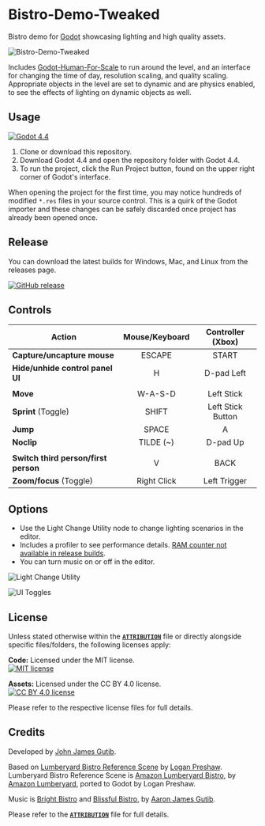 # Bistro-Demo-Tweaked

Bistro demo for [Godot](https://github.com/godotengine/godot) showcasing lighting and high quality assets.

![Bistro-Demo-Tweaked](https://github.com/Jamsers/Bistro-Demo-Tweaked/assets/39361911/09c0a406-e942-467e-8ecc-fb2eafc55f4e)

Includes [Godot-Human-For-Scale](https://github.com/Jamsers/Godot-Human-For-Scale) to run around the level, and an interface for changing the time of day, resolution scaling, and quality scaling. Appropriate objects in the level are set to dynamic and are physics enabled, to see the effects of lighting on dynamic objects as well.

## Usage

[![Godot 4.4](https://img.shields.io/badge/Godot-4.4-478cbf?style=for-the-badge&logo=godot-engine&logoColor=white)](https://godotengine.org/releases/4.4/)  

1. Clone or download this repository.
1. Download Godot 4.4 and open the repository folder with Godot 4.4.
1. To run the project, click the Run Project button, found on the upper right corner of Godot's interface.

When opening the project for the first time, you may notice hundreds of modified `*.res` files in your source control. This is a quirk of the Godot importer and these changes can be safely discarded once project has already been opened once.

## Release

You can download the latest builds for Windows, Mac, and Linux from the releases page.

[![GitHub release](https://img.shields.io/github/v/release/Jamsers/Bistro-Demo-Tweaked?style=for-the-badge)](https://github.com/Jamsers/Bistro-Demo-Tweaked/releases/latest)

## Controls
| Action | Mouse/Keyboard |  Controller (Xbox) |
| - | :-: | :-: |
| **Capture/uncapture mouse** | ESCAPE | START |
| **Hide/unhide control panel UI** | H | D-pad Left |
|  |  |  |
| **Move** | W-A-S-D | Left Stick |
| **Sprint** (Toggle) | SHIFT | Left Stick Button |
| **Jump** | SPACE | A |
| **Noclip** | TILDE (~) | D-pad Up |
|  |  |  |
| **Switch third person/first person** | V | BACK |
| **Zoom/focus** (Toggle) | Right Click | Left Trigger |

## Options
* Use the Light Change Utility node to change lighting scenarios in the editor.  
* Includes a profiler to see performance details. [RAM counter not available in release builds](https://docs.godotengine.org/en/stable/classes/class_performance.html#enumerations).  
* You can turn music on or off in the editor.

![Light Change Utility](https://github.com/Jamsers/Bistro-Demo-Tweaked/assets/39361911/09c0a406-e942-467e-8ecc-fb2eafc55f4e)

![UI Toggles](https://github.com/Jamsers/Bistro-Demo-Tweaked/assets/39361911/6d39b553-558b-4a63-8551-5e76681a9e90)

## License

Unless  stated otherwise within the [**`ATTRIBUTION`**](ATTRIBUTION) file or directly alongside specific files/folders, the following licenses apply:

**Code:** Licensed under the MIT license.  
[![MIT license](https://img.shields.io/badge/License-MIT-yellow.svg?style=for-the-badge)](LICENSE-CODE)

**Assets:** Licensed under the CC BY 4.0 license.  
[![CC BY 4.0 license](https://img.shields.io/badge/License-CC_BY_4.0-lightgrey.svg?style=for-the-badge)](LICENSE-ASSETS)

Please refer to the respective license files for full details.

## Credits

Developed by [John James Gutib](https://github.com/Jamsers).

Based on [Lumberyard Bistro Reference Scene](https://github.com/godotengine/godot/issues/74965) by [Logan Preshaw](https://github.com/WickedInsignia).  
Lumberyard Bistro Reference Scene is [Amazon Lumberyard Bistro](https://developer.nvidia.com/orca/amazon-lumberyard-bistro), by [Amazon Lumberyard](https://aws.amazon.com/lumberyard/), ported to Godot by Logan Preshaw.  

Music is [Bright Bistro](https://www.youtube.com/watch?v=W8CFKvLtBaI) and [Blissful Bistro](https://www.youtube.com/watch?v=N8L46km_EOg), by [Aaron James Gutib](https://www.youtube.com/@Anuron01/).    

Please refer to the [**`ATTRIBUTION`**](ATTRIBUTION) file for full details.